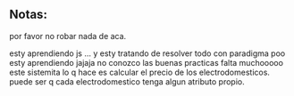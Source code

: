 ## Notas:
por favor no robar nada de aca.

esty aprendiendo js ... y esty tratando de resolver todo con paradigma poo
esty aprendiendo jajaja no conozco las buenas practicas
falta muchooooo
este sistemita lo q hace es calcular el precio de los electrodomesticos.
puede ser q cada electrodomestico tenga algun atributo propio.
